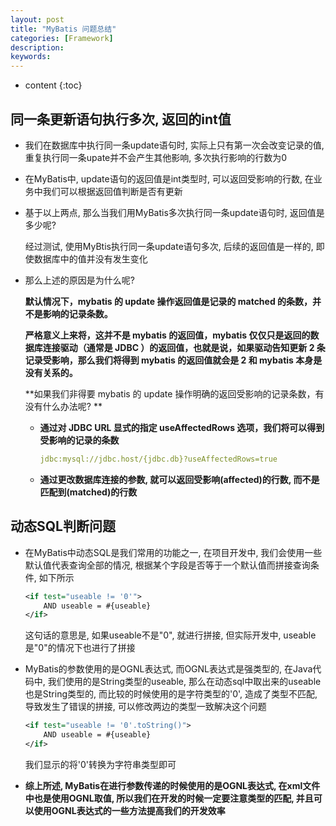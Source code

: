 ```yaml
---
layout: post
title: "MyBatis 问题总结"
categories: [Framework]
description:
keywords:
---
```


* content
{:toc}


## 同一条更新语句执行多次, 返回的int值

* 我们在数据库中执行同一条update语句时, 实际上只有第一次会改变记录的值, 重复执行同一条upate并不会产生其他影响, 多次执行影响的行数为0

* 在MyBatis中, update语句的返回值是int类型时, 可以返回受影响的行数, 在业务中我们可以根据返回值判断是否有更新

* 基于以上两点, 那么当我们用MyBatis多次执行同一条update语句时, 返回值是多少呢?

	经过测试, 使用MyBtis执行同一条update语句多次, 后续的返回值是一样的, 即使数据库中的值并没有发生变化

* 那么上述的原因是为什么呢?

	**默认情况下，mybatis 的 update 操作返回值是记录的 matched 的条数，并不是影响的记录条数。** 

	**严格意义上来将，这并不是 mybatis 的返回值，mybatis 仅仅只是返回的数据库连接驱动（通常是 JDBC ）的返回值，也就是说，如果驱动告知更新 2 条记录受影响，那么我们将得到 mybatis 的返回值就会是 2 和 mybatis 本身是没有关系的。** 

	**如果我们非得要 mybatis 的 update 操作明确的返回受影响的记录条数，有没有什么办法呢? **

	* **通过对 JDBC URL 显式的指定 useAffectedRows 选项，我们将可以得到受影响的记录的条数**

		```yaml
		jdbc:mysql://jdbc.host/{jdbc.db}?useAffectedRows=true
		```

	* **通过更改数据库连接的参数, 就可以返回受影响(affected)的行数, 而不是匹配到(matched)的行数**

## 动态SQL判断问题

* 在MyBatis中动态SQL是我们常用的功能之一, 在项目开发中, 我们会使用一些默认值代表查询全部的情况, 根据某个字段是否等于一个默认值而拼接查询条件, 如下所示

	```xml
	<if test="useable != '0'">
		AND useable = #{useable}
	</if>
	```

	这句话的意思是, 如果useable不是"0", 就进行拼接, 但实际开发中, useable是"0"的情况下也进行了拼接

* MyBatis的参数使用的是OGNL表达式, 而OGNL表达式是强类型的, 在Java代码中, 我们使用的是String类型的useable, 那么在动态sql中取出来的useable也是String类型的, 而比较的时候使用的是字符类型的'0', 造成了类型不匹配, 导致发生了错误的拼接, 可以修改两边的类型一致解决这个问题

	```xml
	<if test="useable != '0'.toString()">
		AND useable = #{useable}
	</if>
	```

	我们显示的将'0'转换为字符串类型即可

* **综上所述, MyBatis在进行参数传递的时候使用的是OGNL表达式, 在xml文件中也是使用OGNL取值, 所以我们在开发的时候一定要注意类型的匹配, 并且可以使用OGNL表达式的一些方法提高我们的开发效率**